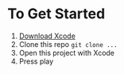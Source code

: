 # To Get Started

1) [Download Xcode](https://itunes.apple.com/us/app/xcode/id497799835?mt=12)
2) Clone this repo `git clone ...`
3) Open this project with Xcode
4) Press play

